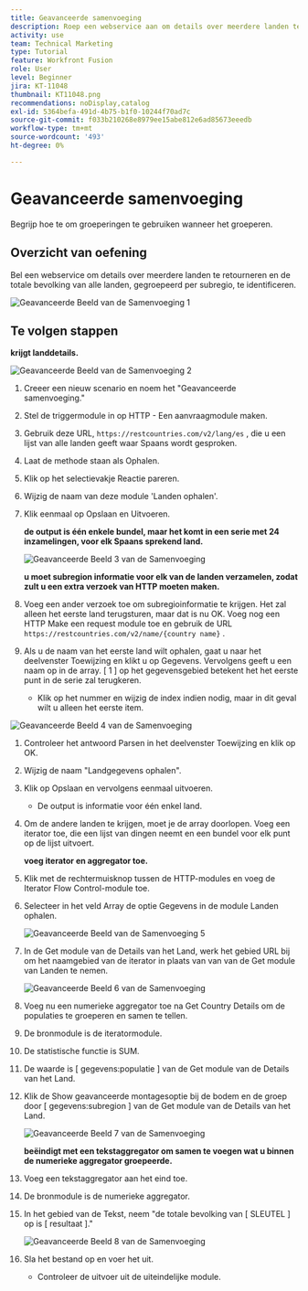 ```yaml
---
title: Geavanceerde samenvoeging
description: Roep een webservice aan om details over meerdere landen te retourneren en om de bevolking te identificeren, gegroepeerd per subregio.
activity: use
team: Technical Marketing
type: Tutorial
feature: Workfront Fusion
role: User
level: Beginner
jira: KT-11048
thumbnail: KT11048.png
recommendations: noDisplay,catalog
exl-id: 5364befa-491d-4b75-b1f0-10244f70ad7c
source-git-commit: f033b210268e8979ee15abe812e6ad85673eeedb
workflow-type: tm+mt
source-wordcount: '493'
ht-degree: 0%

---
```


# Geavanceerde samenvoeging

Begrijp hoe te om groeperingen te gebruiken wanneer het groeperen.

## Overzicht van oefening

Bel een webservice om details over meerdere landen te retourneren en de totale bevolking van alle landen, gegroepeerd per subregio, te identificeren.

![ Geavanceerde Beeld van de Samenvoeging 1 ](../12-exercises/assets/advanced-aggregation-walkthrough-1.png)

## Te volgen stappen

**krijgt landdetails.**

![ Geavanceerde Beeld van de Samenvoeging 2 ](../12-exercises/assets/advanced-aggregation-walkthrough-2.png)

1. Creeer een nieuw scenario en noem het &quot;Geavanceerde samenvoeging.&quot;
1. Stel de triggermodule in op HTTP - Een aanvraagmodule maken.
1. Gebruik deze URL, `https://restcountries.com/v2/lang/es` , die u een lijst van alle landen geeft waar Spaans wordt gesproken.
1. Laat de methode staan als Ophalen.
1. Klik op het selectievakje Reactie pareren.
1. Wijzig de naam van deze module &#39;Landen ophalen&#39;.
1. Klik eenmaal op Opslaan en Uitvoeren.

   **de output is één enkele bundel, maar het komt in een serie met 24 inzamelingen, voor elk Spaans sprekend land.**

   ![ Geavanceerde Beeld 3 van de Samenvoeging ](../12-exercises/assets/advanced-aggregation-walkthrough-3.png)

   **u moet subregion informatie voor elk van de landen verzamelen, zodat zult u een extra verzoek van HTTP moeten maken.**

1. Voeg een ander verzoek toe om subregioinformatie te krijgen. Het zal alleen het eerste land terugsturen, maar dat is nu OK. Voeg nog een HTTP Make een request module toe en gebruik de URL `https://restcountries.com/v2/name/{country name}` .
1. Als u de naam van het eerste land wilt ophalen, gaat u naar het deelvenster Toewijzing en klikt u op Gegevens. Vervolgens geeft u een naam op in de array. [ 1 ] op het gegevensgebied betekent het het eerste punt in de serie zal terugkeren.

   + Klik op het nummer en wijzig de index indien nodig, maar in dit geval wilt u alleen het eerste item.

![ Geavanceerde Beeld 4 van de Samenvoeging ](../12-exercises/assets/advanced-aggregation-walkthrough-4.png)

1. Controleer het antwoord Parsen in het deelvenster Toewijzing en klik op OK.
1. Wijzig de naam &quot;Landgegevens ophalen&quot;.
1. Klik op Opslaan en vervolgens eenmaal uitvoeren.

   + De output is informatie voor één enkel land.

1. Om de andere landen te krijgen, moet je de array doorlopen. Voeg een iterator toe, die een lijst van dingen neemt en een bundel voor elk punt op de lijst uitvoert.

   **voeg iterator en aggregator toe.**

1. Klik met de rechtermuisknop tussen de HTTP-modules en voeg de Iterator Flow Control-module toe.
1. Selecteer in het veld Array de optie Gegevens in de module Landen ophalen.

   ![ Geavanceerde Beeld van de Samenvoeging 5 ](../12-exercises/assets/advanced-aggregation-walkthrough-5.png)

1. In de Get module van de Details van het Land, werk het gebied URL bij om het naamgebied van de iterator in plaats van van van de Get module van Landen te nemen.

   ![ Geavanceerde Beeld 6 van de Samenvoeging ](../12-exercises/assets/advanced-aggregation-walkthrough-6.png)

1. Voeg nu een numerieke aggregator toe na Get Country Details om de populaties te groeperen en samen te tellen.
1. De bronmodule is de iteratormodule.
1. De statistische functie is SUM.
1. De waarde is [ gegevens:populatie ] van de Get module van de Details van het Land.
1. Klik de Show geavanceerde montagesoptie bij de bodem en de groep door [ gegevens:subregion ] van de Get module van de Details van het Land.

   ![ Geavanceerde Beeld 7 van de Samenvoeging ](../12-exercises/assets/advanced-aggregation-walkthrough-7.png)

   **beëindigt met een tekstaggregator om samen te voegen wat u binnen de numerieke aggregator groepeerde.**

1. Voeg een tekstaggregator aan het eind toe.
1. De bronmodule is de numerieke aggregator.
1. In het gebied van de Tekst, neem &quot;de totale bevolking van [ SLEUTEL ] op is [ resultaat ].&quot;

   ![ Geavanceerde Beeld 8 van de Samenvoeging ](../12-exercises/assets/advanced-aggregation-walkthrough-8.png)

1. Sla het bestand op en voer het uit.

   + Controleer de uitvoer uit de uiteindelijke module.
